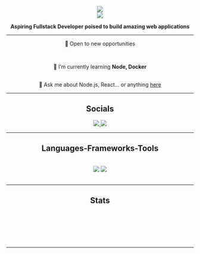 <div align="center">
    <img src="https://github.com/shreyash-vishwasrao/shreyash-vishwasrao/assets/74005022/d99a9933-c791-46b8-a40e-3f3be6066e0e" />
    <br />
    <img src="https://visitor-badge.laobi.icu/badge?page_id=shreyash-vishwasrao.shreyash-vishwasrao" />
</div>
<p align="center"><strong>Aspiring Fullstack Developer poised to build amazing web applications</strong></p>

<hr />


<div align="center"> 
 <p>🔭 Open to new opportunities</p>
 <br />
 <p>🌱 I’m currently learning <strong>Node, Docker</strong></p>
 <br />
 💬 Ask me about Node.js, React... or anything <a href="https://github.com/shreyash-vishwasrao/shreyash-vishwasrao/issues">here</a>
 </p>
<!-- ⚡ Fun fact **Game of Thrones Night's Watch cloaks are made from Ikea rugs** -->
</div>

<hr />

<div align="center">
    <h2>Socials</h2>
    <a href="mailto:shreyashv0929@gmail.com" target="_blank">
        <img src="https://img.shields.io/badge/Gmail-333333?style=for-the-badge&logo=gmail&logoColor=red" />
    </a>
    <a href="https://www.linkedin.com/in/shreyashvishwasrao" target="_blank">
        <img src="https://img.shields.io/badge/LinkedIn-0077B5?style=for-the-badge&logo=linkedin&logoColor=white" target="_blank" />
    </a>
  <!-- <a href="https://salesp07.github.io" target="_blank" style="text-decoration: none">
     <img src="https://img.shields.io/badge/Portfolio-FF5722?style=for-the-badge&logo=todoist&logoColor=white" target="_blank" /> 
     sqlite, safari, google-chrome are other good icon options
  </a> -->
</div>

 <hr/>
 
<h2 align="center">Languages-Frameworks-Tools</h2>
<br/>
<div align="center">
    <img src="https://skillicons.dev/icons?i=html,css,javascript,python,typescript,c,java,nodejs,nextjs,express" />
    <img src="https://skillicons.dev/icons?i=mongodb,react,django,bootstrap,tailwind,figma,vscode,git,github,docker,mysql" /><br>
</div>

<br/>


<!--    <div align="center">
      <h2>🐍 My Contributions 🐍</h2>
      <br>
      <img alt="snake eating my contributions" src="https://raw.githubusercontent.com/salesp07/salesp07/output/github-contribution-grid-snake.svg" />
      
      <br/><br/><br/>
    </div>
-->

<hr/>

<h2 align="center">Stats</h2>
<br>

<div align="center">
    <img src="http://github-profile-summary-cards.vercel.app/api/cards/profile-details?username=ForkedByCode&amp;theme=github_dark" alt="">
    <img src="http://github-profile-summary-cards.vercel.app/api/cards/repos-per-language?username=ForkedByCode&amp;theme=github_dark" alt="">
    <img src="http://github-profile-summary-cards.vercel.app/api/cards/most-commit-language?username=ForkedByCode&amp;theme=github_dark" alt="">
    <img src="http://github-profile-summary-cards.vercel.app/api/cards/stats?username=ForkedByCode&amp;theme=github_dark" alt="">
    <img src="http://github-profile-summary-cards.vercel.app/api/cards/productive-time?username=ForkedByCode&amp;theme=github_dark&amp;utcOffset=8" alt="">
</div>

<br/><br/>

<hr/>
<br/>
